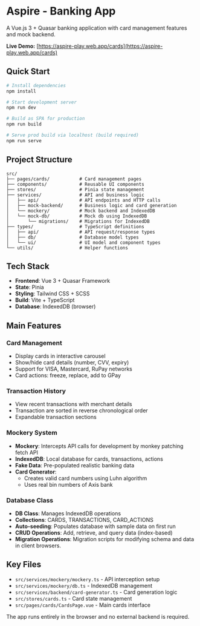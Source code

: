 # Aspire - Banking App

A Vue.js 3 + Quasar banking application with card management features and mock backend.

**Live Demo:** [https://aspire-play.web.app/cards](https://aspire-play.web.app/cards)

## Quick Start

```bash
# Install dependencies
npm install

# Start development server
npm run dev

# Build as SPA for production
npm run build

# Serve prod build via localhost (build required)
npm run serve
```

## Project Structure

```
src/
├── pages/cards/           # Card management pages
├── components/            # Reusable UI components
├── stores/                # Pinia state management
├── services/              # API and business logic
│   ├── api/               # API endpoints and HTTP calls
│   ├── mock-backend/      # Business logic and card generation
│   └── mockery/           # Mock backend and IndexedDB
│   └── mock-db/           # Mock db using IndexedDB
│       └── migrations/    # Migrations for IndexedDB
├── types/                 # TypeScript definitions
│   ├── api/               # API request/response types
│   ├── db/                # Database model types
│   └── ui/                # UI model and component types
└── utils/                 # Helper functions
```

## Tech Stack

- **Frontend**: Vue 3 + Quasar Framework
- **State**: Pinia
- **Styling**: Tailwind CSS + SCSS
- **Build**: Vite + TypeScript
- **Database**: IndexedDB (browser)

## Main Features

### Card Management

- Display cards in interactive carousel
- Show/hide card details (number, CVV, expiry)
- Support for VISA, Mastercard, RuPay networks
- Card actions: freeze, replace, add to GPay

### Transaction History

- View recent transactions with merchant details
- Transaction are sorted in reverse chronological order
- Expandable transaction sections

### Mockery System

- **Mockery**: Intercepts API calls for development by monkey patching fetch API
- **IndexedDB**: Local database for cards, transactions, actions
- **Fake Data**: Pre-populated realistic banking data
- **Card Generator**:
  - Creates valid card numbers using Luhn algorithm
  - Uses real bin numbers of Axis bank

### Database Class

- **DB Class**: Manages IndexedDB operations
- **Collections**: CARDS, TRANSACTIONS, CARD_ACTIONS
- **Auto-seeding**: Populates database with sample data on first run
- **CRUD Operations**: Add, retrieve, and query data (index-based)
- **Migration Operations**: Migration scripts for modifying schema and data in client browsers.

## Key Files

- `src/services/mockery/mockery.ts` - API interception setup
- `src/services/mockery/db.ts` - IndexedDB management
- `src/services/backend/card-generator.ts` - Card generation logic
- `src/stores/cards.ts` - Card state management
- `src/pages/cards/CardsPage.vue` - Main cards interface

The app runs entirely in the browser and no external backend is required.
